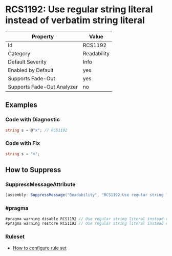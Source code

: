 # RCS1192: Use regular string literal instead of verbatim string literal

Property | Value
--- | ---
Id|RCS1192
Category|Readability
Default Severity|Info
Enabled by Default|yes
Supports Fade\-Out|yes
Supports Fade\-Out Analyzer|no

## Examples

### Code with Diagnostic

```csharp
string s = @"x"; // RCS1192
```

### Code with Fix

```csharp
string s = "x";
```

## How to Suppress

### SuppressMessageAttribute

```csharp
[assembly: SuppressMessage("Readability", "RCS1192:Use regular string literal instead of verbatim string literal.", Justification = "<Pending>")]
```

### \#pragma

```csharp
#pragma warning disable RCS1192 // Use regular string literal instead of verbatim string literal.
#pragma warning restore RCS1192 // Use regular string literal instead of verbatim string literal.
```

### Ruleset

* [How to configure rule set](../HowToConfigureAnalyzers.md)
